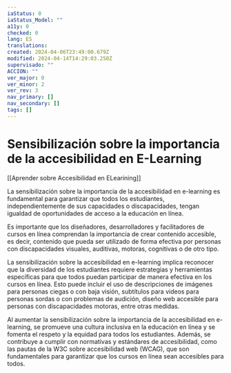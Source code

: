 ```yaml
---
iaStatus: 0
iaStatus_Model: ""
a11y: 0
checked: 0
lang: ES
translations: 
created: 2024-04-06T23:49:00.679Z
modified: 2024-04-14T14:29:03.250Z
supervisado: ""
ACCION: ""
ver_major: 0
ver_minor: 2
ver_rev: 3
nav_primary: []
nav_secondary: []
tags: []
---
```

# Sensibilización sobre la importancia de la accesibilidad en E-Learning

[[Aprender sobre Accesibilidad en ELearining]]

La sensibilización sobre la importancia de la accesibilidad en e-learning es fundamental para garantizar que todos los estudiantes, independientemente de sus capacidades o discapacidades, tengan igualdad de oportunidades de acceso a la educación en línea. 

Es importante que los diseñadores, desarrolladores y facilitadores de cursos en línea comprendan la importancia de crear contenido accesible, es decir, contenido que pueda ser utilizado de forma efectiva por personas con discapacidades visuales, auditivas, motoras, cognitivas o de otro tipo. 

La sensibilización sobre la accesibilidad en e-learning implica reconocer que la diversidad de los estudiantes requiere estrategias y herramientas específicas para que todos puedan participar de manera efectiva en los cursos en línea. Esto puede incluir el uso de descripciones de imágenes para personas ciegas o con baja visión, subtítulos para videos para personas sordas o con problemas de audición, diseño web accesible para personas con discapacidades motoras, entre otras medidas.

Al aumentar la sensibilización sobre la importancia de la accesibilidad en e-learning, se promueve una cultura inclusiva en la educación en línea y se fomenta el respeto y la equidad para todos los estudiantes. Además, se contribuye a cumplir con normativas y estándares de accesibilidad, como las pautas de la W3C sobre accesibilidad web (WCAG), que son fundamentales para garantizar que los cursos en línea sean accesibles para todos.
